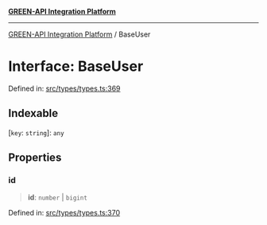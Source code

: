 [**GREEN-API Integration Platform**](../README.md)

***

[GREEN-API Integration Platform](../globals.md) / BaseUser

# Interface: BaseUser

Defined in: [src/types/types.ts:369](https://github.com/green-api/greenapi-integration/blob/26b7312501b16e05fb46a2946b8bfa77b8bc003e/src/types/types.ts#L369)

## Indexable

\[`key`: `string`\]: `any`

## Properties

### id

> **id**: `number` \| `bigint`

Defined in: [src/types/types.ts:370](https://github.com/green-api/greenapi-integration/blob/26b7312501b16e05fb46a2946b8bfa77b8bc003e/src/types/types.ts#L370)
